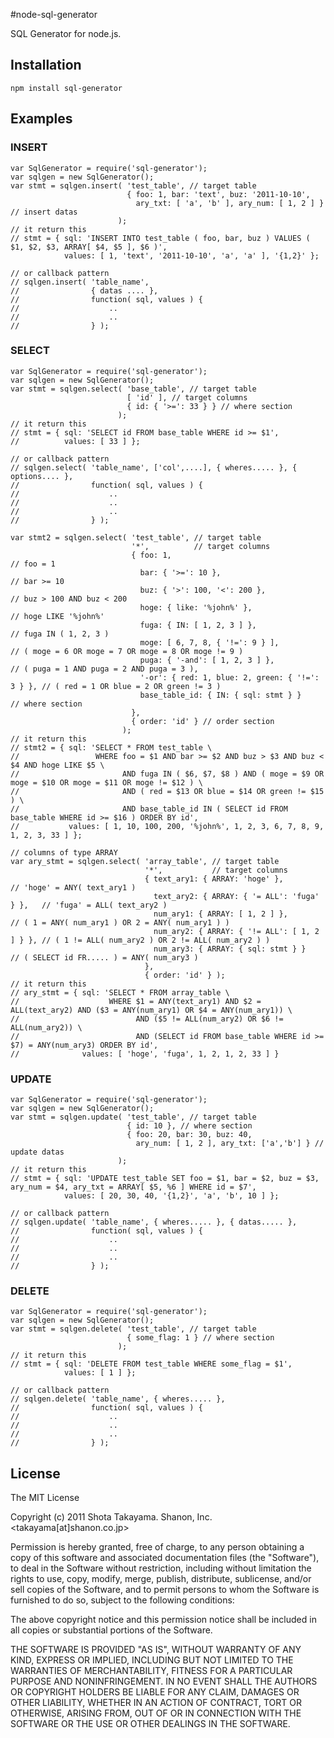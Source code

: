 #node-sql-generator

SQL Generator for node.js.

## Installation

    npm install sql-generator

## Examples

### INSERT

    var SqlGenerator = require('sql-generator');
    var sqlgen = new SqlGenerator();
    var stmt = sqlgen.insert( 'test_table', // target table
                              { foo: 1, bar: 'text', buz: '2011-10-10',
                                ary_txt: [ 'a', 'b' ], ary_num: [ 1, 2 ] } // insert datas
                            );
    // it return this
    // stmt = { sql: 'INSERT INTO test_table ( foo, bar, buz ) VALUES ( $1, $2, $3, ARRAY[ $4, $5 ], $6 )',
                values: [ 1, 'text', '2011-10-10', 'a', 'a' ], '{1,2}' };

    // or callback pattern
    // sqlgen.insert( 'table_name',
    //                { datas .... },
    //                function( sql, values ) {
    //                    ..
    //                    ..
    //                } );
                
### SELECT

    var SqlGenerator = require('sql-generator');
    var sqlgen = new SqlGenerator();
    var stmt = sqlgen.select( 'base_table', // target table
                              [ 'id' ], // target columns
                              { id: { '>=': 33 } } // where section
                            );
    // it return this
    // stmt = { sql: 'SELECT id FROM base_table WHERE id >= $1',
    //          values: [ 33 ] };

    // or callback pattern
    // sqlgen.select( 'table_name', ['col',....], { wheres..... }, { options.... },
    //                function( sql, values ) {
    //                    ..
    //                    ..
    //                    ..
    //                } );
    
    var stmt2 = sqlgen.select( 'test_table', // target table
                               '*',          // target columns
                               { foo: 1,                                         // foo = 1
                                 bar: { '>=': 10 },                              // bar >= 10
                                 buz: { '>': 100, '<': 200 },                    // buz > 100 AND buz < 200
                                 hoge: { like: '%john%' },                       // hoge LIKE '%john%'
                                 fuga: { IN: [ 1, 2, 3 ] },                      // fuga IN ( 1, 2, 3 )
                                 moge: [ 6, 7, 8, { '!=': 9 } ],                 // ( moge = 6 OR moge = 7 OR moge = 8 OR moge != 9 )
                                 puga: { '-and': [ 1, 2, 3 ] },                  // ( puga = 1 AND puga = 2 AND puga = 3 ),
                                 '-or': { red: 1, blue: 2, green: { '!=': 3 } }, // ( red = 1 OR blue = 2 OR green != 3 )
                                 base_table_id: { IN: { sql: stmt } }            // where section
                               },
                               { order: 'id' } // order section
                             );
    // it return this
    // stmt2 = { sql: 'SELECT * FROM test_table \
    //                 WHERE foo = $1 AND bar >= $2 AND buz > $3 AND buz < $4 AND hoge LIKE $5 \
    //                       AND fuga IN ( $6, $7, $8 ) AND ( moge = $9 OR moge = $10 OR moge = $11 OR moge != $12 ) \
    //                       AND ( red = $13 OR blue = $14 OR green != $15 ) \
    //                       AND base_table_id IN ( SELECT id FROM base_table WHERE id >= $16 ) ORDER BY id',
    //           values: [ 1, 10, 100, 200, '%john%', 1, 2, 3, 6, 7, 8, 9, 1, 2, 3, 33 ] };

    // columns of type ARRAY
    var ary_stmt = sqlgen.select( 'array_table', // target table
                                  '*',           // target columns
                                  { text_ary1: { ARRAY: 'hoge' },                // 'hoge' = ANY( text_ary1 )
                                    text_ary2: { ARRAY: { '= ALL': 'fuga' } },   // 'fuga' = ALL( text_ary2 )
                                    num_ary1: { ARRAY: [ 1, 2 ] },               // ( 1 = ANY( num_ary1 ) OR 2 = ANY( num_ary1 ) )
                                    num_ary2: { ARRAY: { '!= ALL': [ 1, 2 ] } }, // ( 1 != ALL( num_ary2 ) OR 2 != ALL( num_ary2 ) )
                                    num_ary3: { ARRAY: { sql: stmt } }           // ( SELECT id FR..... ) = ANY( num_ary3 )
                                  },
                                  { order: 'id' } );
    // it return this
    // ary_stmt = { sql: 'SELECT * FROM array_table \
    //                    WHERE $1 = ANY(text_ary1) AND $2 = ALL(text_ary2) AND ($3 = ANY(num_ary1) OR $4 = ANY(num_ary1)) \
    //                          AND ($5 != ALL(num_ary2) OR $6 != ALL(num_ary2)) \
    //                          AND (SELECT id FROM base_table WHERE id >= $7) = ANY(num_ary3) ORDER BY id',
    //              values: [ 'hoge', 'fuga', 1, 2, 1, 2, 33 ] }

### UPDATE

    var SqlGenerator = require('sql-generator');
    var sqlgen = new SqlGenerator();
    var stmt = sqlgen.update( 'test_table', // target table
                              { id: 10 }, // where section
                              { foo: 20, bar: 30, buz: 40,
                                ary_num: [ 1, 2 ], ary_txt: ['a','b'] } // update datas
                            );
    // it return this
    // stmt = { sql: 'UPDATE test_table SET foo = $1, bar = $2, buz = $3, ary_num = $4, ary_txt = ARRAY[ $5, %6 ] WHERE id = $7',
                values: [ 20, 30, 40, '{1,2}', 'a', 'b', 10 ] };
    
    // or callback pattern
    // sqlgen.update( 'table_name', { wheres..... }, { datas..... },
    //                function( sql, values ) {
    //                    ..
    //                    ..
    //                    ..
    //                } );

### DELETE

    var SqlGenerator = require('sql-generator');
    var sqlgen = new SqlGenerator();
    var stmt = sqlgen.delete( 'test_table', // target table
                              { some_flag: 1 } // where section
                            );
    // it return this
    // stmt = { sql: 'DELETE FROM test_table WHERE some_flag = $1',
                values: [ 1 ] };

    // or callback pattern
    // sqlgen.delete( 'table_name', { wheres..... },
    //                function( sql, values ) {
    //                    ..
    //                    ..
    //                    ..
    //                } );

## License

The MIT License

Copyright (c) 2011 Shota Takayama. Shanon, Inc. &lt;takayama[at]shanon.co.jp&gt;

Permission is hereby granted, free of charge, to any person obtaining a copy
of this software and associated documentation files (the "Software"), to deal
in the Software without restriction, including without limitation the rights
to use, copy, modify, merge, publish, distribute, sublicense, and/or sell
copies of the Software, and to permit persons to whom the Software is
furnished to do so, subject to the following conditions:

The above copyright notice and this permission notice shall be included in
all copies or substantial portions of the Software.

THE SOFTWARE IS PROVIDED "AS IS", WITHOUT WARRANTY OF ANY KIND, EXPRESS OR
IMPLIED, INCLUDING BUT NOT LIMITED TO THE WARRANTIES OF MERCHANTABILITY,
FITNESS FOR A PARTICULAR PURPOSE AND NONINFRINGEMENT. IN NO EVENT SHALL THE
AUTHORS OR COPYRIGHT HOLDERS BE LIABLE FOR ANY CLAIM, DAMAGES OR OTHER
LIABILITY, WHETHER IN AN ACTION OF CONTRACT, TORT OR OTHERWISE, ARISING FROM,
OUT OF OR IN CONNECTION WITH THE SOFTWARE OR THE USE OR OTHER DEALINGS IN
THE SOFTWARE.
